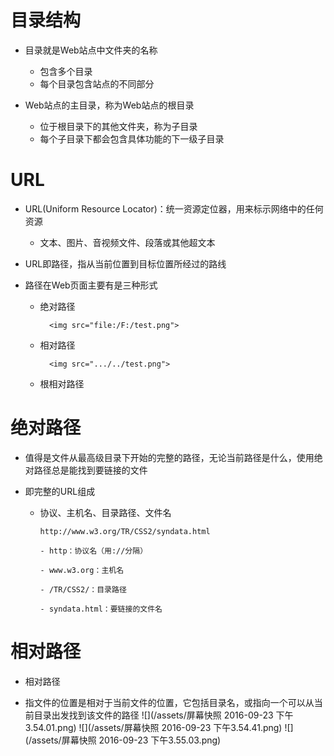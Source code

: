 # 目录结构

* 目录就是Web站点中文件夹的名称

  * 包含多个目录
  * 每个目录包含站点的不同部分

* Web站点的主目录，称为Web站点的根目录

  * 位于根目录下的其他文件夹，称为子目录
  * 每个子目录下都会包含具体功能的下一级子目录


# URL

* URL\(Uniform Resource Locator\)：统一资源定位器，用来标示网络中的任何资源

  * 文本、图片、音视频文件、段落或其他超文本

* URL即路径，指从当前位置到目标位置所经过的路线

* 路径在Web页面主要有是三种形式

  * 绝对路径

    ```
      <img src="file:/F:/test.png">
    ```

  * 相对路径

    ```
      <img src=".../../test.png">
    ```

  * 根相对路径



# 绝对路径

 - 值得是文件从最高级目录下开始的完整的路径，无论当前路径是什么，使用绝对路径总是能找到要链接的文件

 - 即完整的URL组成

   - 协议、主机名、目录路径、文件名

         http://www.w3.org/TR/CSS2/syndata.html 

         - http：协议名（用://分隔）

         - www.w3.org：主机名

         - /TR/CSS2/：目录路径

         - syndata.html：要链接的文件名


# 相对路径

 - 相对路径

  - 指文件的位置是相对于当前文件的位置，它包括目录名，或指向一个可以从当前目录出发找到该文件的路径
  ![](/assets/屏幕快照 2016-09-23 下午3.54.01.png)
  ![](/assets/屏幕快照 2016-09-23 下午3.54.41.png)
  ![](/assets/屏幕快照 2016-09-23 下午3.55.03.png)